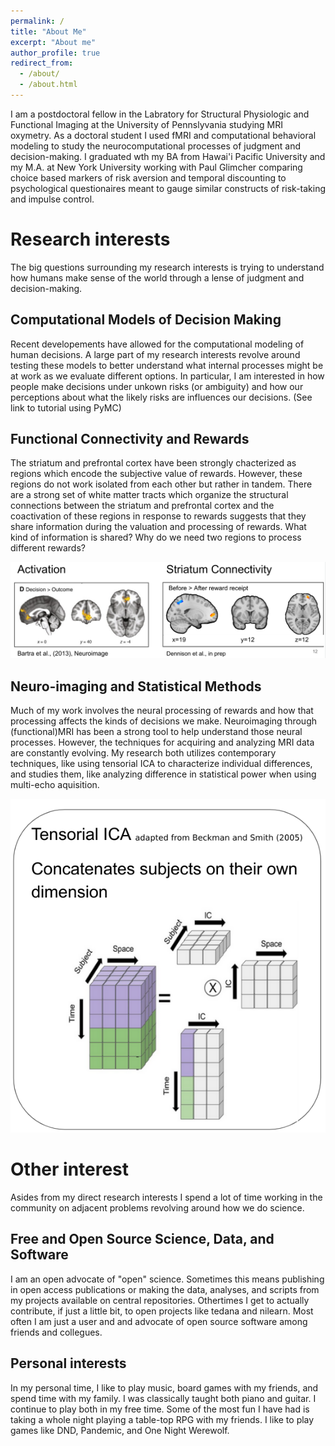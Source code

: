 ```yaml
---
permalink: /
title: "About Me"
excerpt: "About me"
author_profile: true
redirect_from: 
  - /about/
  - /about.html
---
```


I am a postdoctoral fellow in the Labratory for Structural Physiologic and Functional Imaging at the University of Pennslyvania studying MRI oxymetry. As a doctoral student I used fMRI and computational behavioral modeling to study the neurocomputational processes of judgment and decision-making. I graduated wth my BA from Hawai'i Pacific University and my M.A. at New York University working with Paul Glimcher comparing choice based markers of risk aversion and temporal discounting to psychological questionaires meant to gauge similar constructs of risk-taking and impulse control.

Research interests
======
The big questions surrounding my research interests is trying to understand how humans make sense of the world through a lense of judgment and decision-making.


Computational Models of Decision Making
-------------------------
Recent developements have allowed for the computational modeling of human decisions. A large part of my research interests revolve around testing these models to better understand what internal processes might be at work as we evaluate different options. In particular, I am interested in how people make decisions under unkown risks (or ambiguity) and how our perceptions about what the likely risks are influences our decisions. 
 (See link to tutorial using PyMC)


Functional Connectivity and Rewards
-----------------------------------
The striatum and prefrontal cortex have been strongly chacterized as regions which encode the subjective value of rewards. However, these regions do not work isolated from each other but rather in tandem. There are a strong set of white matter tracts which organize the structural connections between the striatum and prefrontal cortex and the coactivation of these regions in response to rewards suggests that they share information during the valuation and processing of rewards. What kind of information is shared? Why do we need two regions to process different rewards?

!['Results from PPI Meta Analysis'](/images/Meta-comparison.png)

Neuro-imaging and Statistical Methods
---------------------
Much of my work involves the neural processing of rewards and how that processing affects the kinds of decisions we make. Neuroimaging through (functional)MRI has been a strong tool to help understand those neural processes. However, the techniques for acquiring and analyzing MRI data are constantly evolving. My research both utilizes contemporary techniques, like using tensorial ICA to characterize individual differences, and studies them, like analyzing difference in statistical power when using multi-echo aquisition.

!['A schematic for tensorial ICA'](/images/Tensor_ICA.png)

Other interest
======
Asides from my direct research interests I spend a lot of time working in the community on adjacent problems revolving around how we do science.

Free and Open Source Science, Data, and Software
----------------------------------------
I am an open advocate of "open" science. Sometimes this means publishing in open access publications or making the data, analyses, and scripts from my projects available on central repositories. Othertimes I get to actually contribute, if just a little bit, to open projects like tedana and nilearn. Most often I am just a user and and advocate of open source software among friends and collegues.


Personal interests
-----
In my personal time, I like to play music, board games with my friends, and spend time with my family. I was classically taught both piano and guitar. I continue to play both in my free time. Some of the most fun I have had is taking a whole night playing a table-top RPG with my friends. I like to play games like DND, Pandemic, and One Night Werewolf.



